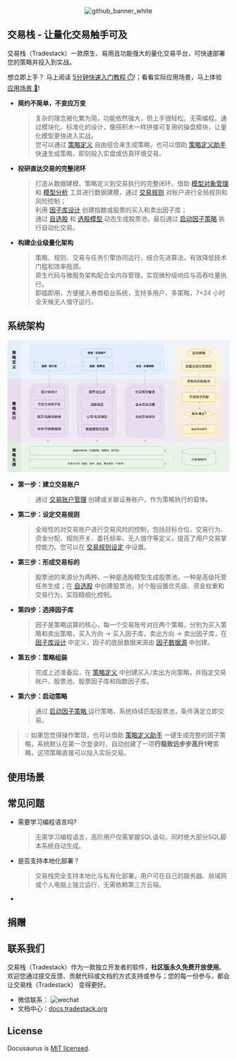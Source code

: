 <p align="center">
<img width="1440" height="280" alt="github_banner_white" src="https://github.com/user-attachments/assets/d88f1137-7738-487f-8ddd-bf92ce749bf9" />
</p>

## 交易栈 - 让量化交易触手可及

交易栈（Tradestack）一款原生、易用且功能强大的量化交易平台，可快速部署您的策略并投入到实战。

想立即上手？ 马上阅读 [5分钟快速入门教程 ⏱️](./QuickStart.md)!；看看实际应用场景，马上体验 [应用场景 🚀](./QuickStart.md)!

- **简约不简单，不变应万变**

  > 复杂的理念被化繁为简，功能依然强大，但上手很轻松，无需编程。通过模块化、标准化的设计，像搭积木一样拼接可复用的操盘模块，让量化模型更快进入实战。  
  > 您可以通过 [策略定义](./StrategyDefinition.md) 自由组合来生成策略，也可以借助 [策略定义助手](./StrategyDefinition.md) 快速生成策略，即刻投入实盘或仿真环境交易。

- **投研直达交易的完整闭环**

  > 打造从数据建模、策略定义到交易执行的完整闭环。借助 [模型对象管理](./StrategyDefinition.md) 和 [模型分析](./StrategyDefinition.md) 工具进行数据建模，通过 [交易规则](./StrategyDefinition.md) 对账户进行全局规则和风险控制；  
  > 利用 [因子库设计](./StrategyDefinition.md) 创建指数或股票的买入和卖出因子库；  
  > 通过 [自选股](./StrategyDefinition.md) 和 [选股模型](./StrategyDefinition.md) 动态生成股票池，最后通过 [启动因子策略](./StrategyDefinition.md) 执行自动化交易。

- **构建企业级量化架构**

  > 策略、规则、交易与任务引擎协同运行，结合先进算法，有效降低技术门槛和效率瓶颈。  
  > 原生代码与微服务架构配合全内存管理，实现微秒级响应与高吞吐量执行。  
  > 即插即用，方便接入券商柜台系统，支持多用户、多策略，7×24 小时全天候无人值守运行。


## 系统架构

<img  alt="tactics" src="./images/arch_diagram.svg" />

- **第一步：建立交易账户**
  > 通过 [交易账户管理](./StrategyDefinition.md) 创建或关联证券账户，作为策略执行的载体。
  
- **第二步：设定交易规则**
  > 全局性的对交易账户进行交易风险的控制，包括目标仓位、交易行为、资金分配、规则开关、委托频率、无人值守等定义，提高了用户交易掌控能力。您可以在 [交易规则设定](./StrategyDefinition.md)  中设置。

- **第三步：形成交易标的**
  > 股票池的来源分为两种，一种是选股模型生成股票池，一种是高级托管任务生成；在 [自选股](./StrategyDefinition.md)  中创建股票池，对个股设置优先级、资金权重和交易行为，实现精细化控制。

- **第四步：选择因子库**
  > 因子是策略运算的核心，每一个交易账号对应两个策略，分别为买入策略和卖出策略，买入方向 → 买入因子库，卖出方向 → 卖出因子库，在 [因子库设计](./StrategyDefinition.md) 中定义，因子的底层数据来源由 [因子数据源](./StrategyDefinition.md) 中创建。
 
- **第五步：策略组装**
  > 完成上述准备后，在 [策略定义](./StrategyDefinition.md)  中创建买入/卖出方向策略，并指定交易账户、股票池、股票因子库和指数因子库。
    
- **第六步：启动策略**
  > 通过 [ 启动因子策略 ](./StrategyDefinition.md)  运行策略，系统持续匹配股票池，条件满足立即交易。

> 💡 如果您觉得操作繁琐，也可以借助 [策略定义助手](./StrategyDefinition.md) 一键生成完整的因子策略，系统默认在第一次登录时，自动创建了一项**行稳致远步步高升1号**策略，这项策略直接可以投入实际交易。


## 使用场景



## 常见问题
- 需要学习编程语言吗?

  > 无需学习编程语言，高阶用户仅需掌握SQL语句，同时绝大部分SQL脚本系统自动生成。

- 是否支持本地化部署？
  > 交易栈完全支持本地化与私有化部署，用户可在自己的服务器、局域网或个人电脑上独立运行，无需依赖第三方云端。

- 

## 捐赠

## 联系我们 

交易栈（Tradestack）作为一款独立开发者的软件，**社区版永久免费开放使用**。欢迎您通过提交反馈、贡献代码或文档的方式支持或参与；您的每一份参与，都会让交易栈（Tradestack） 变得更好。

- 微信联系：
  <img width="90" height="90" alt="wechat" src="https://github.com/user-attachments/assets/86a97b8b-eb91-49bc-9ea8-999c972f393e" />
- 文档中心：[docs.tradestack.org](http://www.tradestack.org:3000/#/README)

## License

Docusaurus is [MIT licensed](./LICENSE).
